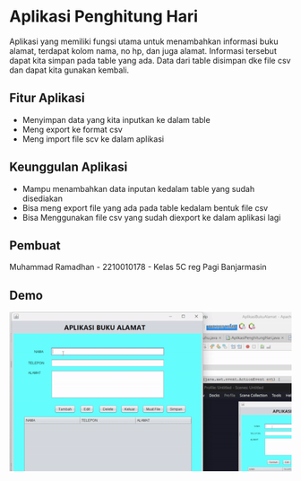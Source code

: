 
# Aplikasi Penghitung Hari

Aplikasi yang memiliki fungsi utama untuk menambahkan informasi buku alamat, terdapat kolom nama, no hp, dan juga alamat. Informasi tersebut dapat kita simpan pada table yang ada. Data dari table disimpan dke file csv dan dapat kita gunakan kembali.

## Fitur Aplikasi

- Menyimpan data yang kita inputkan ke dalam table
- Meng  export ke format csv
- Meng import file scv ke dalam aplikasi


## Keunggulan Aplikasi
- Mampu menambahkan data inputan kedalam table yang sudah disediakan
- Bisa meng export file yang ada pada table kedalam bentuk file csv
- Bisa Menggunakan file csv yang sudah diexport ke dalam aplikasi lagi



## Pembuat

Muhammad Ramadhan - 2210010178 - Kelas 5C reg Pagi Banjarmasin


## Demo

![App Screenshot](https://github.com/HaxsUr/Muhammad-Ramadhan---2210010178---UTS/blob/main/demo/demo.gif)

